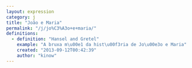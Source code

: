 ```yaml
---
layout: expression
category: j
title: "João e Maria"
permalink: "/j/jo%C3%A3o+e+maria/"
definitions:
  - definition: "Hansel and Gretel"
    example: "A bruxa m\u00e1 da hist\u00f3ria de Jo\u00e3o e Maria"
    created: "2013-09-12T00:42:39"
    author: "kinow"
---
```

